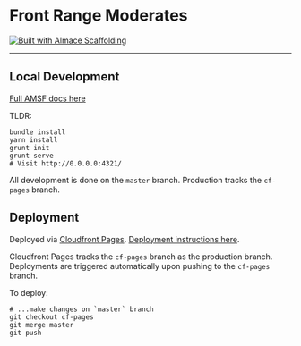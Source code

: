 # Front Range Moderates

[![Built with Almace Scaffolding](https://d349cztnlupsuf.cloudfront.net/amsf-badge.svg)](https://sparanoid.com/lab/amsf/)

-----

## Local Development

[Full AMSF docs here](https://sparanoid.com/lab/amsf/getting-started.html)

TLDR:
```
bundle install
yarn install
grunt init
grunt serve
# Visit http://0.0.0.0:4321/
```

All development is done on the `master` branch. Production tracks the `cf-pages` branch.

## Deployment

Deployed via [Cloudfront Pages](https://developers.cloudflare.com/pages/). [Deployment instructions here](https://sparanoid.com/lab/amsf/deployment-methods.html).

Cloudfront Pages tracks the `cf-pages` branch as the production branch. Deployments are triggered automatically upon pushing to the `cf-pages` branch.

To deploy:
```
# ...make changes on `master` branch
git checkout cf-pages
git merge master
git push
```
